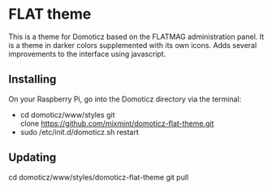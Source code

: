 <h1>FLAT theme</h1>
<p>This is a theme for Domoticz based on the FLATMAG administration panel. It is a theme in darker colors supplemented with its own icons. Adds several improvements to the interface using javascript.</p>
<h2>Installing</h2>
<p>On your Raspberry Pi, go into the Domoticz directory via the terminal:</p>
<ul>
<li>cd domoticz/www/styles git clone&nbsp;<a href="https://github.com/mixmint/domoticz-flat-theme.git">https://github.com/mixmint/domoticz-flat-theme.git</a></li>
<li>sudo /etc/init.d/domoticz.sh restart</li>
</ul>
<h2>Updating</h2>
<p>cd domoticz/www/styles/domoticz-flat-theme git pull</p>
